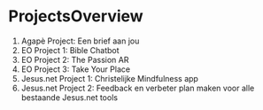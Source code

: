 # ProjectsOverview
1. Agapè Project: Een brief aan jou
2. EO Project 1: Bible Chatbot
3. EO Project 2: The Passion AR
4. EO Project 3: Take Your Place
5. Jesus.net Project 1: Christelijke Mindfulness app
6. Jesus.net Project 2: Feedback en verbeter plan maken voor alle bestaande Jesus.net tools
